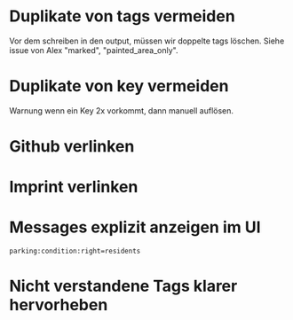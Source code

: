 # Duplikate von tags vermeiden

Vor dem schreiben in den output, müssen wir doppelte tags löschen.
Siehe issue von Alex "marked", "painted_area_only".

# Duplikate von key vermeiden

Warnung wenn ein Key 2x vorkommt, dann manuell auflösen.

# Github verlinken

# Imprint verlinken

# Messages explizit anzeigen im UI

`parking:condition:right=residents`

# Nicht verstandene Tags klarer hervorheben
